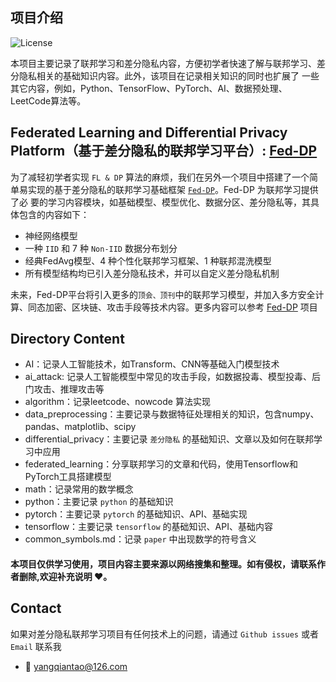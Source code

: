 ## 项目介绍
![License](https://img.shields.io/badge/License-MIT-blue.svg)

本项目主要记录了联邦学习和差分隐私内容，方便初学者快速了解与联邦学习、差分隐私相关的基础知识内容。此外，该项目在记录相关知识的同时也扩展了
一些其它内容，例如，Python、TensorFlow、PyTorch、AI、数据预处理、LeetCode算法等。

## Federated Learning and Differential Privacy Platform（基于差分隐私的联邦学习平台）: [Fed-DP](https://github.com/NigeloYang/Fed-DP)
为了减轻初学者实现 `FL & DP` 算法的麻烦，我们在另外一个项目中搭建了一个简单易实现的基于差分隐私的联邦学习基础框架 [`Fed-DP`](https://github.com/NigeloYang/Fed-DP)。Fed-DP 为联邦学习提供了必
要的学习内容模块，如基础模型、模型优化、数据分区、差分隐私等，其具体包含的内容如下：

- 神经网络模型
- 一种 `IID` 和 7 种 `Non-IID` 数据分布划分
- 经典FedAvg模型、4 种个性化联邦学习框架、1 种联邦混洗模型
- 所有模型结构均已引入差分隐私技术，并可以自定义差分隐私机制

未来，Fed-DP平台将引入更多的`顶会、顶刊`中的联邦学习模型，并加入多方安全计算、同态加密、区块链、攻击手段等技术内容。更多内容可以参考 [Fed-DP](https://github.com/NigeloYang/Fed-DP) 项目

## Directory Content
- AI：记录人工智能技术，如Transform、CNN等基础入门模型技术
- ai_attack: 记录人工智能模型中常见的攻击手段，如数据投毒、模型投毒、后门攻击、推理攻击等
- algorithm：记录leetcode、nowcode 算法实现 
- data_preprocessing：主要记录与数据特征处理相关的知识，包含numpy、pandas、matplotlib、scipy 
- differential_privacy：主要记录 `差分隐私` 的基础知识、文章以及如何在联邦学习中应用 
- federated_learning：分享联邦学习的文章和代码，使用Tensorflow和PyTorch工具搭建模型
- math：记录常用的数学概念
- python：主要记录 `python` 的基础知识
- pytorch：主要记录 `pytorch` 的基础知识、API、基础实现 
- tensorflow：主要记录 `tensorflow` 的基础知识、API、基础内容
- common_symbols.md：记录 `paper` 中出现数学的符号含义

#### 本项目仅供学习使用，项目内容主要来源以网络搜集和整理。如有侵权，请联系作者删除,欢迎补充说明 ❤️。

## Contact
如果对差分隐私联邦学习项目有任何技术上的问题，请通过 `Github issues` 或者 `Email` 联系我

- 📧 yangqiantao@126.com




